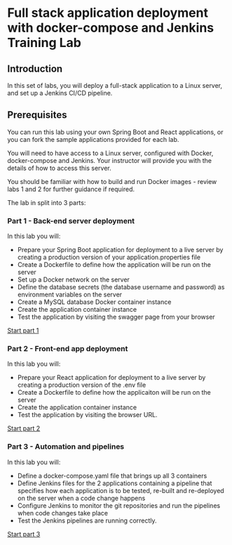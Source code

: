 # Full stack application deployment with docker-compose and Jenkins Training Lab

## Introduction

In this set of labs, you will deploy a full-stack application to a Linux server, and set up a Jenkins CI/CD pipeline.

## Prerequisites

You can run this lab using your own Spring Boot and React applications, or you can fork the sample applications provided for each lab. 

You will need to have access to a Linux server, configured with Docker, docker-compose and Jenkins. Your instructor will provide you with the details of how to access this server.

You should be familiar with how to build and run Docker images - review labs 1 and 2 for further guidance if required.

The lab in split into 3 parts:

### Part 1 - Back-end server deployment

In this lab you will:
* Prepare your Spring Boot application for deployment to a live server by creating a production version of your application.properties file
* Create a Dockerfile to define how the application will be run on the server
* Set up a Docker network on the server
* Define the database secrets (the database username and password) as environment variables on the server
* Create a MySQL database Docker container instance 
* Create the application container instance
* Test the application by visiting the swagger page from your browser

[Start part 1](fullstack_part1.md)

### Part 2 - Front-end app deployment

In this lab you will:
* Prepare your React application for deployment to a live server by creating a production version of the .env file
* Create a Dockerfile to define how the applicaiton will be run on the server
* Create the application container instance
* Test the application by visiting the browser URL.

[Start part 2](fullstack_part2.md)

### Part 3 - Automation and pipelines

In this lab you will:
* Define a docker-compose.yaml file that brings up all 3 containers
* Define Jenkins files for the 2 applications containing a pipeline that specifies how each application is to be tested, re-built and re-deployed on the server when a code change happens
* Configure Jenkins to monitor the git repositories and run the pipelines when code changes take place
* Test the Jenkins pipelines are running correctly.

[Start part 3](fullstack_part3.md)